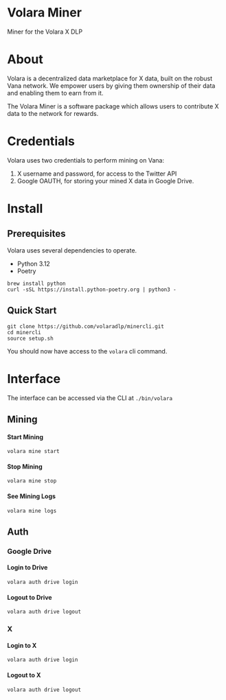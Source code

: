 # Volara Miner

Miner for the Volara X DLP

# About

Volara is a decentralized data marketplace for X data, built on the robust Vana network. We empower users by giving them ownership of their data and enabling them to earn from it.

The Volara Miner is a software package which allows users to contribute X data to the network for rewards.

# Credentials

Volara uses two credentials to perform mining on Vana:

1. X username and password, for access to the Twitter API
2. Google OAUTH, for storing your mined X data in Google Drive.

# Install

## Prerequisites

Volara uses several dependencies to operate.

- Python 3.12
- Poetry

```shell
brew install python
curl -sSL https://install.python-poetry.org | python3 -
```

## Quick Start

```shell
git clone https://github.com/volaradlp/minercli.git
cd minercli
source setup.sh
```

You should now have access to the `volara` cli command.

# Interface

The interface can be accessed via the CLI at `./bin/volara`

## Mining

#### Start Mining

```shell
volara mine start
```

#### Stop Mining

```shell
volara mine stop
```

#### See Mining Logs

```shell
volara mine logs
```

## Auth

### Google Drive

#### Login to Drive

```shell
volara auth drive login
```

#### Logout to Drive

```shell
volara auth drive logout
```

### X

#### Login to X

```shell
volara auth drive login
```

#### Logout to X

```shell
volara auth drive logout
```
